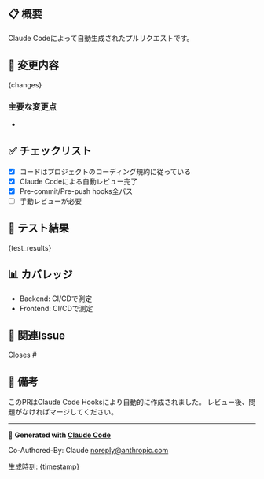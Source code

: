 ## 📋 概要

Claude Codeによって自動生成されたプルリクエストです。

## 🔄 変更内容

{changes}

### 主要な変更点

-

## ✅ チェックリスト

- [x] コードはプロジェクトのコーディング規約に従っている
- [x] Claude Codeによる自動レビュー完了
- [x] Pre-commit/Pre-push hooks全パス
- [ ] 手動レビューが必要

## 🧪 テスト結果

{test_results}

## 📊 カバレッジ

- Backend: CI/CDで測定
- Frontend: CI/CDで測定

## 🔗 関連Issue

<!-- 関連するIssueがあればリンク -->
Closes #

## 📝 備考

このPRはClaude Code Hooksにより自動的に作成されました。
レビュー後、問題がなければマージしてください。

---

🤖 **Generated with [Claude Code](https://claude.com/claude-code)**

Co-Authored-By: Claude <noreply@anthropic.com>

生成時刻: {timestamp}
